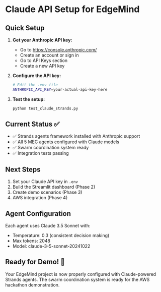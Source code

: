 # Claude API Setup for EdgeMind

## Quick Setup

1. **Get your Anthropic API key:**

   - Go to https://console.anthropic.com/
   - Create an account or sign in
   - Go to API Keys section
   - Create a new API key

2. **Configure the API key:**

   ```bash
   # Edit the .env file
   ANTHROPIC_API_KEY=your-actual-api-key-here
   ```

3. **Test the setup:**
   ```bash
   python test_claude_strands.py
   ```

## Current Status ✅

- ✅ Strands agents framework installed with Anthropic support
- ✅ All 5 MEC agents configured with Claude models
- ✅ Swarm coordination system ready
- ✅ Integration tests passing

## Next Steps

1. Set your Claude API key in `.env`
2. Build the Streamlit dashboard (Phase 2)
3. Create demo scenarios (Phase 3)
4. AWS integration (Phase 4)

## Agent Configuration

Each agent uses Claude 3.5 Sonnet with:

- Temperature: 0.3 (consistent decision making)
- Max tokens: 2048
- Model: claude-3-5-sonnet-20241022

## Ready for Demo! 🚀

Your EdgeMind project is now properly configured with Claude-powered Strands agents. The swarm coordination system is ready for the AWS hackathon demonstration.
